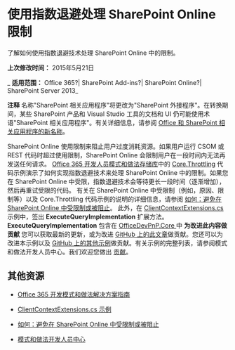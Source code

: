 ﻿
# 使用指数退避处理 SharePoint Online 限制
了解如何使用指数退避技术处理 SharePoint Online 中的限制。 

 **上次修改时间：** 2015年5月21日

 _ **适用范围：** Office 365?| SharePoint Add-ins?| SharePoint Online?| SharePoint Server 2013_

 **注释**  名称"SharePoint 相关应用程序"将更改为"SharePoint 外接程序"。在转换期间，某些 SharePoint 产品和 Visual Studio 工具的文档和 UI 仍可能使用术语"SharePoint 相关应用程序"。有关详细信息，请参阅 [Office 和 SharePoint 相关应用程序的新名称](05b07b04-6c8b-4b7e-bd86-e32c589dfead.md#bk_newname)。

SharePoint Online 使用限制来阻止用户过度消耗资源。如果用户运行 CSOM 或 REST 代码时超过使用限制，SharePoint Online 会限制用户在一段时间内无法再发送任何请求。 
[Office 365 开发人员模式和做法存储库](https://github.com/OfficeDev/PnP)中的 [Core.Throttling](https://github.com/OfficeDev/PnP/tree/master/Samples/Core.Throttling) 代码示例演示了如何实现指数退避技术来处理 SharePoint Online 中的限制。如果您在 SharePoint Online 中受限，指数退避技术会等待更长一段时间（逐渐增加），然后再重试受限的代码。
有关在 SharePoint Online 中受限制（例如，原因、限制等）以及 Core.Throttling 代码示例的说明的详细信息，请参阅 [如何：避免在 SharePoint Online 中受限制或被阻止](https://msdn.microsoft.com/library/office/dn889829.aspx)。 
此外，在 [ClientContextExtensions.cs](https://github.com/OfficeDev/PnP/blob/master/OfficeDevPnP.Core/OfficeDevPnP.Core/AppModelExtensions/ClientContextExtensions.cs) 示例中，签出 **ExecuteQueryImplementation** 扩展方法。 **ExecuteQueryImplementation** 包含在 [OfficeDevPnP.Core ](https://github.com/OfficeDev/PnP/tree/master/OfficeDevPnP.Core) 中
 **为改进此内容做贡献**
您可以获取最新的更新，或为改进 [GitHub 上的此文章](https://github.com/OfficeDev/PnP-Guidance/blob/master/articles/Handle-SharePoint-Online-throttling-by-using-exponential-back-off.md)做贡献。您还可以为改进本示例以及 [GitHub 上的其他示例](https://github.com/OfficeDev/PnP)做贡献。有关示例的完整列表，请参阅模式和做法开发人员中心。我们欢迎您做出 [贡献](https://github.com/OfficeDev/PnP/wiki/contributing-to-Office-365-developer-patterns-and-practices)。 

## 其他资源



- [Office 365 开发模式和做法解决方案指南](Office-365-development-patterns-and-practices-solution-guidance.md)
    
- [ClientContextExtensions.cs 示例](https://github.com/OfficeDev/PnP/blob/master/OfficeDevPnP.Core/OfficeDevPnP.Core/AppModelExtensions/ClientContextExtensions.cs)
    
- [如何：避免在 SharePoint Online 中受限制或被阻止](https://msdn.microsoft.com/library/office/dn889829.aspx)
    
- [模式和做法开发人员中心](http://dev.office.com/patterns-and-practices)
    
